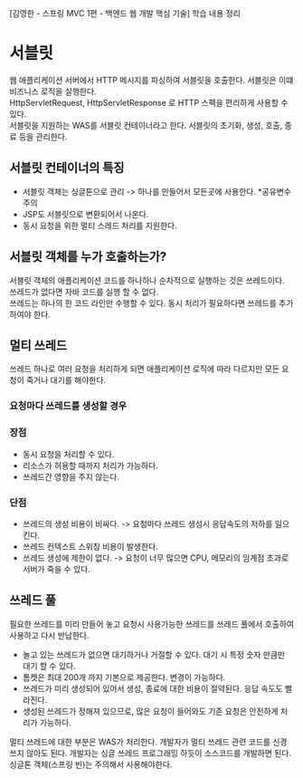 [김영한 - 스프링 MVC 1편 - 백엔드 웹 개발 핵심 기술] 학습 내용 정리
# 서블릿
웹 애플리케이션 서버에서 HTTP 메시지를 파싱하여 서블릿을 호출한다. 서블릿은 이떄 비즈니스 로직을 실행한다.   
HttpServletRequest, HttpServletResponse 로 HTTP 스펙을 편리하게 사용할 수 있다.   
서블릿을 지원하는 WAS를 서블릿 컨테이너라고 한다. 서블릿의 초기화, 생성, 호출, 종료 등을 관리한다.   
## 서블릿 컨테이너의 특징
- 서블릿 객체는 싱글톤으로 관리 -> 하나를 만들어서 모든곳에 사용한다. *공유변수 주의
- JSP도 서블릿으로 변환되어서 나온다.
- 동시 요청을 위한 멀티 스레드 처리를 지원한다.

## 서블릿 객체를 누가 호출하는가?
서블릿 객체의 애플리케이션 코드를 하나하나 순차적으로 실행하는 것은 쓰레드이다.   
쓰레드가 없다면 자바 코드를 실행 할 수 없다.   
쓰레드는 하나의 한 코드 라인만 수행할 수 있다. 동시 처리가 필요하다면 쓰레드를 추가하여야 한다.   
   
   
## 멀티 쓰레드      
쓰레드 하나로 여러 요청을 처리하게 되면 애플리케이션 로직에 따라 다르지만 모든 요청이 죽거나 대기를 해야한다.  
### 요청마다 쓰레드를 생성할 경우
### 장점
- 동시 요청을 처리할 수 있다.
- 리소스가 허용할 때까지 처리가 가능하다.
- 쓰레드간 영향을 주지 않는다.
### 단점
- 쓰레드의 생성 비용이 비싸다. -> 요청마다 쓰레드 생성시 응답속도의 저하를 일으킨다.
- 쓰레드 컨텍스트 스위칭 비용이 발생한다.
- 쓰레드 생성에 제한이 없다. -> 요청이 너무 많으면 CPU, 메모리의 임계점 초과로 서버가 죽을 수 있다.

## 쓰레드 풀
필요한 쓰레드를 미리 만들어 놓고 요청시 사용가능한 쓰레드를 쓰레드 풀에서 호출하여 사용하고 다시 반납한다.
- 놀고 있는 쓰레드가 없으면 대기하거나 거절할 수 있다. 대기 시 특정 숫자 만큼만 대기 할 수 있다.
- 톰켓은 최대 200개 까지 기본으로 제공한다. 변경이 가능하다.
- 쓰레드가 미리 생성되어 있어서 생성, 종료에 대한 비용이 절약된다. 응답 속도도 빨라진다.
- 생성된 쓰레드가 정해져 있으므로, 많은 요청이 들어와도 기존 요청은 안전하게 처리가 가능하다.

멀티 쓰레드에 대한 부분은 WAS가 처리한다.
개발자가 멀티 쓰레드 관련 코드를 신경 쓰지 않아도 된다. 개발자는 싱글 쓰레드 프로그래밍 하듯이 소스코드를 개발하면 된다. 싱글톤 객체(스프링 빈)는 주의해서 사용해야한다.
